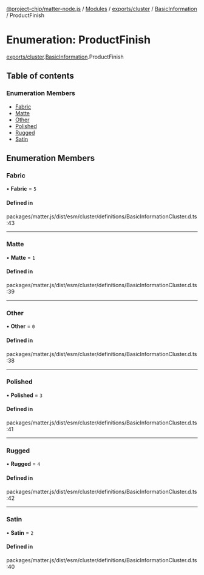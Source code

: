 [@project-chip/matter-node.js](../README.md) / [Modules](../modules.md) / [exports/cluster](../modules/exports_cluster.md) / [BasicInformation](../modules/exports_cluster.BasicInformation.md) / ProductFinish

# Enumeration: ProductFinish

[exports/cluster](../modules/exports_cluster.md).[BasicInformation](../modules/exports_cluster.BasicInformation.md).ProductFinish

## Table of contents

### Enumeration Members

- [Fabric](exports_cluster.BasicInformation.ProductFinish.md#fabric)
- [Matte](exports_cluster.BasicInformation.ProductFinish.md#matte)
- [Other](exports_cluster.BasicInformation.ProductFinish.md#other)
- [Polished](exports_cluster.BasicInformation.ProductFinish.md#polished)
- [Rugged](exports_cluster.BasicInformation.ProductFinish.md#rugged)
- [Satin](exports_cluster.BasicInformation.ProductFinish.md#satin)

## Enumeration Members

### Fabric

• **Fabric** = ``5``

#### Defined in

packages/matter.js/dist/esm/cluster/definitions/BasicInformationCluster.d.ts:43

___

### Matte

• **Matte** = ``1``

#### Defined in

packages/matter.js/dist/esm/cluster/definitions/BasicInformationCluster.d.ts:39

___

### Other

• **Other** = ``0``

#### Defined in

packages/matter.js/dist/esm/cluster/definitions/BasicInformationCluster.d.ts:38

___

### Polished

• **Polished** = ``3``

#### Defined in

packages/matter.js/dist/esm/cluster/definitions/BasicInformationCluster.d.ts:41

___

### Rugged

• **Rugged** = ``4``

#### Defined in

packages/matter.js/dist/esm/cluster/definitions/BasicInformationCluster.d.ts:42

___

### Satin

• **Satin** = ``2``

#### Defined in

packages/matter.js/dist/esm/cluster/definitions/BasicInformationCluster.d.ts:40

